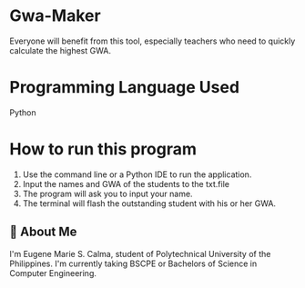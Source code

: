 # Gwa-Maker

Everyone will benefit from this tool, especially teachers who need to quickly calculate the highest GWA.

# Programming Language Used
Python

# How to run this program
1. Use the command line or a Python IDE to run the application.
2. Input the names and GWA of the students to the txt.file
3. The program will ask you to input your name.
4. The terminal will flash the outstanding student with his or her GWA.


## 🚀 About Me
I'm Eugene Marie S. Calma, student of Polytechnical University of the Philippines. I'm currently taking BSCPE or Bachelors of Science in Computer Engineering. 
